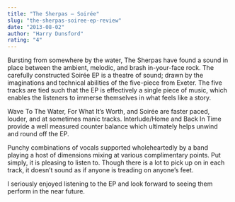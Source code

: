 ```yaml
---
title: "The Sherpas – Soirée"
slug: "the-sherpas-soiree-ep-review"
date: "2013-08-02"
author: "Harry Dunsford"
rating: "4"
---
```


Bursting from somewhere by the water, The Sherpas have found a sound in place between the ambient, melodic, and brash in-your-face rock. The carefully constructed Soirée EP is a theatre of sound; drawn by the imaginations and technical abilities of the five-piece from Exeter. The five tracks are tied such that the EP is effectively a single piece of music, which enables the listeners to immerse themselves in what feels like a story.

Wave To The Water, For What It’s Worth, and Soirée are faster paced, louder, and at sometimes manic tracks. Interlude/Home and Back In Time provide a well measured counter balance which ultimately helps unwind and round off the EP.

Punchy combinations of vocals supported wholeheartedly by a band playing a host of dimensions mixing at various complimentary points. Put simply, it is pleasing to listen to. Though there is a lot to pick up on in each track, it doesn’t sound as if anyone is treading on anyone’s feet.

I seriously enjoyed listening to the EP and look forward to seeing them perform in the near future.
